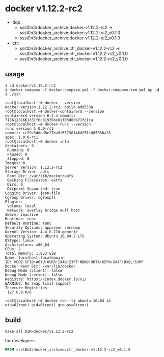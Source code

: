 # docker v1.12.2-rc2

* dqd:
    * ssst0n3/docker_archive:docker-v1.12.2-rc2 -> ssst0n3/docker_archive:docker-v1.12.2-rc2_v0.1.0
    * ssst0n3/docker_archive:docker-v1.12.2-rc2_v0.1.0
* ctr:
    * ssst0n3/docker_archive:ctr_docker-v1.12.2-rc2 -> ssst0n3/docker_archive:ctr_docker-v1.12.2-rc2_v0.1.0
    * ssst0n3/docker_archive:ctr_docker-v1.12.2-rc2_v0.1.0

## usage

```shell
$ cd docker/v1.12.2-rc2
$ docker compose -f docker-compose.yml -f docker-compose.kvm.yml up -d
$ ./ssh
```

```shell
root@localhost:~# docker --version
Docker version 1.12.2-rc2, build ad9538a
root@localhost:~# docker-containerd --version
containerd version 0.2.4 commit: 71861281661331fbc81936be81f05d8db71fc1ca
root@localhost:~# docker-runc --version
runc version 1.0.0-rc1
commit: cc29e3dded8e27ba8f65738f40d251c885030a28
spec: 1.0.0-rc1
root@localhost:~# docker info
Containers: 0
 Running: 0
 Paused: 0
 Stopped: 0
Images: 0
Server Version: 1.12.2-rc2
Storage Driver: aufs
 Root Dir: /var/lib/docker/aufs
 Backing Filesystem: extfs
 Dirs: 0
 Dirperm1 Supported: true
Logging Driver: json-file
Cgroup Driver: cgroupfs
Plugins:
 Volume: local
 Network: overlay bridge null host
Swarm: inactive
Runtimes: runc
Default Runtime: runc
Security Options: apparmor seccomp
Kernel Version: 4.4.0-210-generic
Operating System: Ubuntu 16.04.7 LTS
OSType: linux
Architecture: x86_64
CPUs: 2
Total Memory: 1.953 GiB
Name: localhost.localdomain
ID: VEOZ:SFIO:A6YU:OURR:IXAQ:Z3RT:NDNO:RDTA:6EPN:6XJF:BXQL:5JMF
Docker Root Dir: /var/lib/docker
Debug Mode (client): false
Debug Mode (server): false
Registry: https://index.docker.io/v1/
WARNING: No swap limit support
Insecure Registries:
 127.0.0.0/8
```

```shell
root@localhost:~# docker run -ti ubuntu:16.04 id
uid=0(root) gid=0(root) groups=0(root)
```

## build

```shell
make all DIR=docker/v1.12.2-rc2
```

for developers:

```dockerfile
FROM ssst0n3/docker_archive:ctr_docker-v1.12.2-rc2_v0.1.0
```
